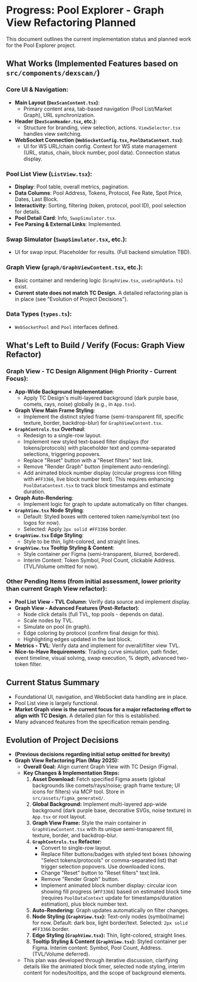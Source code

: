 # Progress: Pool Explorer - Graph View Refactoring Planned

This document outlines the current implementation status and planned work for the Pool Explorer project.

## What Works (Implemented Features based on `src/components/dexscan/`)

### Core UI & Navigation:
*   **Main Layout (`DexScanContent.tsx`)**:
    *   Primary content area, tab-based navigation (Pool List/Market Graph), URL synchronization.
*   **Header (`DexScanHeader.tsx`, etc.)**:
    *   Structure for branding, view selection, actions. `ViewSelector.tsx` handles view switching.
*   **WebSocket Connection (`WebSocketConfig.tsx`, `PoolDataContext.tsx`)**:
    *   UI for WS URL/chain config. Context for WS state management (URL, status, chain, block number, pool data). Connection status display.

### Pool List View (`ListView.tsx`):
*   **Display**: Pool table, overall metrics, pagination.
*   **Data Columns**: Pool Address, Tokens, Protocol, Fee Rate, Spot Price, Dates, Last Block.
*   **Interactivity**: Sorting, filtering (token, protocol, pool ID), pool selection for details.
*   **Pool Detail Card**: Info, `SwapSimulator.tsx`.
*   **Fee Parsing & External Links**: Implemented.

### Swap Simulator (`SwapSimulator.tsx`, etc.):
*   UI for swap input. Placeholder for results. (Full backend simulation TBD).

### Graph View (`graph/GraphViewContent.tsx`, etc.):
*   Basic container and rendering logic (`GraphView.tsx`, `useGraphData.ts`) exist.
*   **Current state does not match TC Design.** A detailed refactoring plan is in place (see "Evolution of Project Decisions").

### Data Types (`types.ts`):
*   `WebSocketPool` and `Pool` interfaces defined.

## What's Left to Build / Verify (Focus: Graph View Refactor)

### Graph View - TC Design Alignment (High Priority - Current Focus):
*   **App-Wide Background Implementation**:
    *   Apply TC Design's multi-layered background (dark purple base, comets, rays, noise) globally (e.g., in `App.tsx`).
*   **Graph View Main Frame Styling**:
    *   Implement the distinct styled frame (semi-transparent fill, specific texture, border, backdrop-blur) for `GraphViewContent.tsx`.
*   **`GraphControls.tsx` Overhaul**:
    *   Redesign to a single-row layout.
    *   Implement new styled text-based filter displays (for tokens/protocols) with placeholder text and comma-separated selections, triggering popovers.
    *   Replace "Reset" button with a "Reset filters" text link.
    *   Remove "Render Graph" button (implement auto-rendering).
    *   Add animated block number display (circular progress icon filling with `#FF3366`, live block number text). This requires enhancing `PoolDataContext.tsx` to track block timestamps and estimate duration.
*   **Graph Auto-Rendering**:
    *   Implement logic for graph to update automatically on filter changes.
*   **`GraphView.tsx` Node Styling**:
    *   Default: Styled boxes with centered token name/symbol text (no logos for now).
    *   Selected: Apply `2px solid #FF3366` border.
*   **`GraphView.tsx` Edge Styling**:
    *   Style to be thin, light-colored, and straight lines.
*   **`GraphView.tsx` Tooltip Styling & Content**:
    *   Style container per Figma (semi-transparent, blurred, bordered).
    *   Interim Content: Token Symbol, Pool Count, clickable Address. (TVL/Volume omitted for now).

### Other Pending Items (from initial assessment, lower priority than current Graph View refactor):
*   **Pool List View - TVL Column**: Verify data source and implement display.
*   **Graph View - Advanced Features (Post-Refactor)**:
    *   Node click details (full TVL, top pools - depends on data).
    *   Scale nodes by TVL.
    *   Simulate on pool (in graph).
    *   Edge coloring by protocol (confirm final design for this).
    *   Highlighting edges updated in the last block.
*   **Metrics - TVL**: Verify data and implement for overall/filter view TVL.
*   **Nice-to-Have Requirements**: Trading curve simulation, path finder, event timeline, visual solving, swap execution, % depth, advanced two-token filter.

## Current Status Summary

*   Foundational UI, navigation, and WebSocket data handling are in place.
*   Pool List view is largely functional.
*   **Market Graph view is the current focus for a major refactoring effort to align with TC Design.** A detailed plan for this is established.
*   Many advanced features from the specification remain pending.

## Evolution of Project Decisions

*   **(Previous decisions regarding initial setup omitted for brevity)**
*   **Graph View Refactoring Plan (May 2025):**
    *   **Overall Goal:** Align current Graph View with TC Design (Figma).
    *   **Key Changes & Implementation Steps:**
        1.  **Asset Download:** Fetch specified Figma assets (global backgrounds like comets/rays/noise; graph frame texture; UI icons for filters) via MCP tool. Store in `src/assets/figma_generated/`.
        2.  **Global Background:** Implement multi-layered app-wide background (dark purple base, decorative SVGs, noise texture) in `App.tsx` or root layout.
        3.  **Graph View Frame:** Style the main container in `GraphViewContent.tsx` with its unique semi-transparent fill, texture, border, and backdrop-blur.
        4.  **`GraphControls.tsx` Refactor:**
            *   Convert to single-row layout.
            *   Replace filter buttons/badges with styled text boxes (showing "Select tokens/protocols" or comma-separated list) that trigger selection popovers. Use downloaded icons.
            *   Change "Reset" button to "Reset filters" text link.
            *   Remove "Render Graph" button.
            *   Implement animated block number display: circular icon showing fill progress (`#FF3366`) based on estimated block time (requires `PoolDataContext` update for timestamps/duration estimation), plus block number text.
        5.  **Auto-Rendering:** Graph updates automatically on filter changes.
        6.  **Node Styling (`GraphView.tsx`):** Text-only nodes (symbol/name) for now. Default: dark box, light border/text. Selected: `2px solid #FF3366` border.
        7.  **Edge Styling (`GraphView.tsx`):** Thin, light-colored, straight lines.
        8.  **Tooltip Styling & Content (`GraphView.tsx`):** Styled container per Figma. Interim content: Symbol, Pool Count, Address. (TVL/Volume deferred).
    *   This plan was developed through iterative discussion, clarifying details like the animated block timer, selected node styling, interim content for nodes/tooltips, and the scope of background elements.
